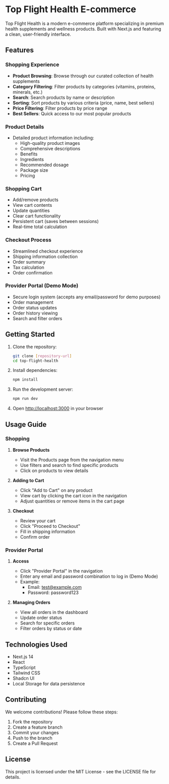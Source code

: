 # Top Flight Health E-commerce

Top Flight Health is a modern e-commerce platform specializing in premium health supplements and wellness products. Built with Next.js and featuring a clean, user-friendly interface.

## Features

### Shopping Experience
- **Product Browsing**: Browse through our curated collection of health supplements
- **Category Filtering**: Filter products by categories (vitamins, proteins, minerals, etc.)
- **Search**: Search products by name or description
- **Sorting**: Sort products by various criteria (price, name, best sellers)
- **Price Filtering**: Filter products by price range
- **Best Sellers**: Quick access to our most popular products

### Product Details
- Detailed product information including:
  - High-quality product images
  - Comprehensive descriptions
  - Benefits
  - Ingredients
  - Recommended dosage
  - Package size
  - Pricing

### Shopping Cart
- Add/remove products
- View cart contents
- Update quantities
- Clear cart functionality
- Persistent cart (saves between sessions)
- Real-time total calculation

### Checkout Process
- Streamlined checkout experience
- Shipping information collection
- Order summary
- Tax calculation
- Order confirmation

### Provider Portal (Demo Mode)
- Secure login system (accepts any email/password for demo purposes)
- Order management
- Order status updates
- Order history viewing
- Search and filter orders

## Getting Started

1. Clone the repository:
   ```bash
   git clone [repository-url]
   cd top-flight-health
   ```

2. Install dependencies:
   ```bash
   npm install
   ```

3. Run the development server:
   ```bash
   npm run dev
   ```

4. Open [http://localhost:3000](http://localhost:3000) in your browser

## Usage Guide

### Shopping
1. **Browse Products**
   - Visit the Products page from the navigation menu
   - Use filters and search to find specific products
   - Click on products to view details

2. **Adding to Cart**
   - Click "Add to Cart" on any product
   - View cart by clicking the cart icon in the navigation
   - Adjust quantities or remove items in the cart page

3. **Checkout**
   - Review your cart
   - Click "Proceed to Checkout"
   - Fill in shipping information
   - Confirm order

### Provider Portal
1. **Access**
   - Click "Provider Portal" in the navigation
   - Enter any email and password combination to log in (Demo Mode)
   - Example: 
     - Email: test@example.com
     - Password: password123

2. **Managing Orders**
   - View all orders in the dashboard
   - Update order status
   - Search for specific orders
   - Filter orders by status or date

## Technologies Used

- Next.js 14
- React
- TypeScript
- Tailwind CSS
- Shadcn UI
- Local Storage for data persistence

## Contributing

We welcome contributions! Please follow these steps:

1. Fork the repository
2. Create a feature branch
3. Commit your changes
4. Push to the branch
5. Create a Pull Request

## License

This project is licensed under the MIT License - see the LICENSE file for details.
